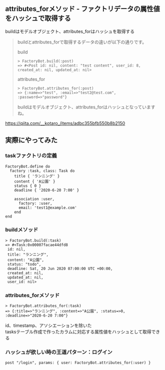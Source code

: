 ## attributes_forメソッド - ファクトリデータの属性値をハッシュで取得する

buildはモデルオブジェクト、attributes_forはハッシュを取得する
> buildとattributes_forで取得するデータの違いが以下の通りです。
> 
> build
> ```
> > FactoryBot.build(:post)
> => #<Post id: nil, content: "test content", user_id: 8, created_at: nil, updated_at: nil> 
> ```
> attributes_for
> ```
> > FactoryBot.attributes_for(:post)
> => {:name=>"test", :email=>"test2@test.com", :password=>"password"}  
> ```
>buildはモデルオブジェクト、attributes_forはハッシュとなっていますね。

https://qiita.com/__kotaro_/items/adbc355bfb550b8b2150

## 実際にやってみた

### taskファクトリの定義
```
FactoryBot.define do
  factory :task, class: Task do
    title { 'ランニング' }
    content { 'A公園' }
    status { 0 }
    deadline { '2020-6-20 7:00' }
    
    association :user,
      factory: :user,
      email: 'test1@example.com'
    end
end
```

### buildメソッド
```
> FactoryBot.build(:task)
=> #<Task:0x00007facae44dfd8
 id: nil,
 title: "ランニング",
 content: "A公園",
 status: "todo",
 deadline: Sat, 20 Jun 2020 07:00:00 UTC +00:00,
 created_at: nil,
 updated_at: nil,
 user_id: nil>
```

### attributes_forメソッド
```
> FactoryBot.attributes_for(:task)
=> {:title=>"ランニング", :content=>"A公園", :status=>0, :deadline=>"2020-6-20 7:00"}
```
id、timestamp、アソシエーションを除いた  
tasksテーブル作成で作ったカラムに対応する属性値をハッシュとして取得できる

### ハッシュが欲しい時の王道パターン：ログイン

```
post "/login", params: { user: FactoryBot.attributes_for(:user) }
```
